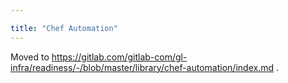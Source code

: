 ```yaml
---

title: "Chef Automation"
---
```








Moved to https://gitlab.com/gitlab-com/gl-infra/readiness/-/blob/master/library/chef-automation/index.md .
